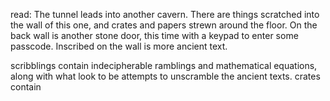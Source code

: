 read:
The tunnel leads into another cavern. There are things scratched into the wall of this one, and crates and papers strewn around the floor. On the back wall is another stone door, this time with a keypad to enter some passcode. Inscribed on the wall is more ancient text. 

scribblings contain indecipherable ramblings and mathematical equations, along with what look to be attempts to unscramble the ancient texts.
crates contain 

